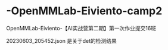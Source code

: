 # -OpenMMLab-Eiviento-camp2
 OpenMMLab-Eiviento-【AI实战营第二期】第一次作业提交16班


20230603_205452.json  是关于det的检测结果
